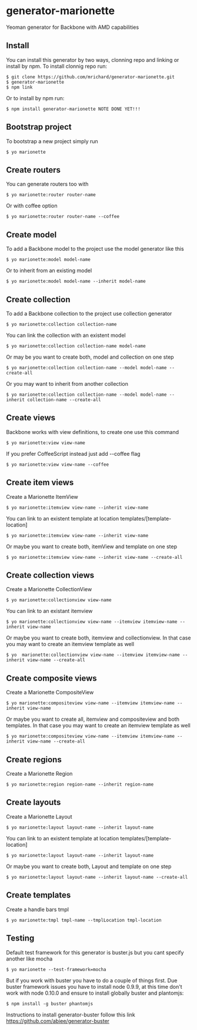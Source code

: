 generator-marionette
======================

Yeoman generator for Backbone with AMD capabilities

Install
-------
You can install this generator by two ways, clonning repo and linking or install by npm. To install clonnig repo run:

    $ git clone https://github.com/mrichard/generator-marionette.git
    $ generator-marionette
    $ npm link

Or to install by npm run:

    $ npm install generator-marionette NOTE DONE YET!!!

Bootstrap project
-----------------
To bootstrap a new project simply run

    $ yo marionette



Create routers
--------------
You can generate routers too with

    $ yo marionette:router router-name

Or with coffee option

    $ yo marionette:router router-name --coffee



Create model
------------
To add a Backbone model to the project use the model generator like this

    $ yo marionette:model model-name

Or to inherit from an existing model

    $ yo marionette:model model-name --inherit model-name


Create collection
-----------------
To add a Backbone collection to the project use collection generator

    $ yo marionette:collection collection-name

You can link the collection with an existent model

    $ yo marionette:collection collection-name model-name

Or may be you want to create both, model and collection on one step

    $ yo marionette:collection collection-name --model model-name --create-all

Or you may want to inherit from another collection

    $ yo marionette:collection collection-name --model model-name --inherit collection-name --create-all




Create views
------------
Backbone works with view definitions, to create one use this command

    $ yo marionette:view view-name

If you prefer CoffeeScript instead just add --coffee flag

    $ yo marionette:view view-name --coffee



Create item views
------------
Create a Marionette ItemView

    $ yo marionette:itemview view-name --inherit view-name

You can link to an existent template at location templates/[template-location]

    $ yo marionette:itemview view-name --inherit view-name

Or maybe you want to create both, itemView and template on one step

    $ yo marionette:itemview view-name --inherit view-name --create-all



Create collection views
------------
Create a Marionette CollectionView

    $ yo marionette:collectionview view-name

You can link to an existant itemview 

    $ yo marionette:collectionview view-name --itemview itemview-name --inherit view-name

Or maybe you want to create both, itemview and collectionview. In that case you may want to create an itemview template as well

    $ yo  marionette:collectionview view-name --itemview itemview-name --inherit view-name --create-all




Create composite views
------------
Create a Marionette CompositeView

    $ yo marionette:compositeview view-name --itemview itemview-name --inherit view-name

Or maybe you want to create all, itemview and compositeview and both templates. In that case you may want to create an itemview template as well

    $ yo marionette:compositeview view-name --itemview itemview-name --inherit view-name --create-all




Create regions
------------
Create a Marionette Region

    $ yo marionette:region region-name --inherit region-name




Create layouts
------------
Create a Marionette Layout

    $ yo marionette:layout layout-name --inherit layout-name

You can link to an existent template at location templates/[template-location]

    $ yo marionette:layout layout-name --inherit layout-name

Or maybe you want to create both, Layout and template on one step

    $ yo marionette:layout layout-name --inherit layout-name --create-all




Create templates
------------
Create a handle bars tmpl

    $ yo marionette:tmpl tmpl-name --tmplLocation tmpl-location




Testing
-------
Default test framework for this generator is buster.js but you cant specify another like mocha

    $ yo marionette --test-framework=mocha

But if you work with buster you have to do a couple of things first. Due buster framework issues you have to install node 0.9.9, at this time don't work with node 0.10.0 and ensure to install globally buster and plantomjs:

    $ npm install -g buster phantomjs

Instructions to install generator-buster follow this link https://github.com/abiee/generator-buster

